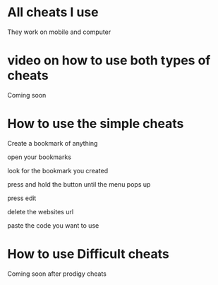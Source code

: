 # All cheats I use
They work on mobile and computer
# video on how to use both types of cheats
Coming soon
# How to use the simple cheats
Create a bookmark of anything

open your bookmarks

look for the bookmark you created 

press and hold the button until the menu pops up

press edit

delete the websites url

paste the code you want to use

# How to use Difficult cheats
Coming soon after prodigy cheats
